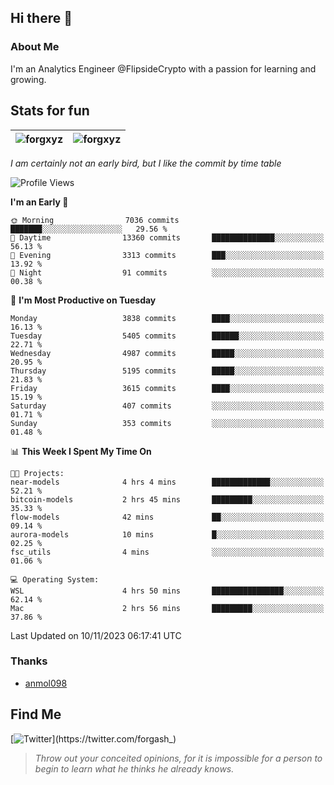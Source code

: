 ## Hi there 👋

### About Me

I'm an Analytics Engineer @FlipsideCrypto with a passion for learning and growing.
  
## Stats for fun

| <img align="center" src="https://github-readme-streak-stats.herokuapp.com/?user=forgxyz&theme=tokyonight" alt="forgxyz" /> | <img align="center" src="https://github-readme-stats.vercel.app/api?username=forgxyz&theme=tokyonight&show_icons=true" alt="forgxyz" /> |
| ------------- |------------- |

*I am certainly not an early bird, but I like the commit by time table*  

<!--START_SECTION:waka-->
![Profile Views](http://img.shields.io/badge/Profile%20Views-0-blue)

**I'm an Early 🐤** 

```text
🌞 Morning                7036 commits        ███████░░░░░░░░░░░░░░░░░░   29.56 % 
🌆 Daytime                13360 commits       ██████████████░░░░░░░░░░░   56.13 % 
🌃 Evening                3313 commits        ███░░░░░░░░░░░░░░░░░░░░░░   13.92 % 
🌙 Night                  91 commits          ░░░░░░░░░░░░░░░░░░░░░░░░░   00.38 % 
```
📅 **I'm Most Productive on Tuesday** 

```text
Monday                   3838 commits        ████░░░░░░░░░░░░░░░░░░░░░   16.13 % 
Tuesday                  5405 commits        ██████░░░░░░░░░░░░░░░░░░░   22.71 % 
Wednesday                4987 commits        █████░░░░░░░░░░░░░░░░░░░░   20.95 % 
Thursday                 5195 commits        █████░░░░░░░░░░░░░░░░░░░░   21.83 % 
Friday                   3615 commits        ████░░░░░░░░░░░░░░░░░░░░░   15.19 % 
Saturday                 407 commits         ░░░░░░░░░░░░░░░░░░░░░░░░░   01.71 % 
Sunday                   353 commits         ░░░░░░░░░░░░░░░░░░░░░░░░░   01.48 % 
```


📊 **This Week I Spent My Time On** 

```text
🐱‍💻 Projects: 
near-models              4 hrs 4 mins        █████████████░░░░░░░░░░░░   52.21 % 
bitcoin-models           2 hrs 45 mins       █████████░░░░░░░░░░░░░░░░   35.33 % 
flow-models              42 mins             ██░░░░░░░░░░░░░░░░░░░░░░░   09.14 % 
aurora-models            10 mins             █░░░░░░░░░░░░░░░░░░░░░░░░   02.25 % 
fsc_utils                4 mins              ░░░░░░░░░░░░░░░░░░░░░░░░░   01.06 % 

💻 Operating System: 
WSL                      4 hrs 50 mins       ████████████████░░░░░░░░░   62.14 % 
Mac                      2 hrs 56 mins       █████████░░░░░░░░░░░░░░░░   37.86 % 
```


 Last Updated on 10/11/2023 06:17:41 UTC
<!--END_SECTION:waka-->

### Thanks
 - [anmol098](https://github.com/anmol098/waka-readme-stats/)
  
## Find Me
[![Twitter](https://img.shields.io/twitter/url/https/twitter.com/forgash_.svg?style=social&label=Follow%20%40forgash_)](https://twitter.com/forgash_)


> *Throw out your conceited opinions, for it is impossible for a person to begin to learn what he thinks he already knows.* 
